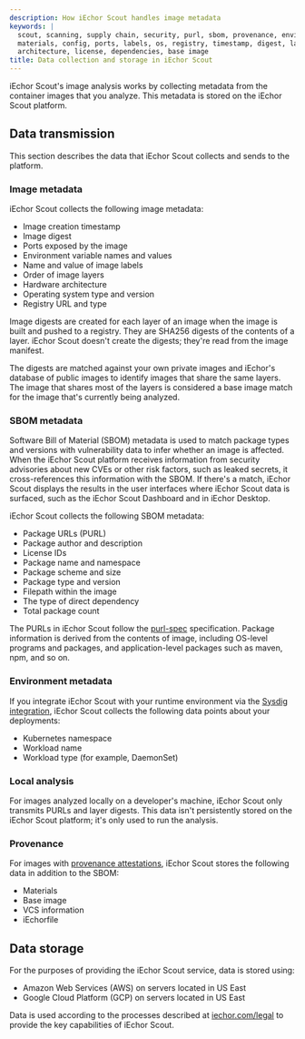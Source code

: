 ```yaml
---
description: How iEchor Scout handles image metadata
keywords: |
  scout, scanning, supply chain, security, purl, sbom, provenance, environment,
  materials, config, ports, labels, os, registry, timestamp, digest, layers,
  architecture, license, dependencies, base image
title: Data collection and storage in iEchor Scout
---
```


iEchor Scout's image analysis works by collecting metadata from the container
images that you analyze. This metadata is stored on the iEchor Scout platform.

## Data transmission

This section describes the data that iEchor Scout collects and sends to the
platform.

### Image metadata

iEchor Scout collects the following image metadata:

- Image creation timestamp
- Image digest
- Ports exposed by the image
- Environment variable names and values
- Name and value of image labels
- Order of image layers
- Hardware architecture
- Operating system type and version
- Registry URL and type

Image digests are created for each layer of an image when the image is built
and pushed to a registry. They are SHA256 digests of the contents of a layer.
iEchor Scout doesn't create the digests; they're read from the image manifest.

The digests are matched against your own private images and iEchor's database
of public images to identify images that share the same layers. The image that
shares most of the layers is considered a base image match for the image that's
currently being analyzed.

### SBOM metadata

Software Bill of Material (SBOM) metadata is used to match package types
and versions with vulnerability data to infer whether an image is affected.
When the iEchor Scout platform receives information from security advisories
about new CVEs or other risk factors, such as leaked secrets, it cross-references
this information with the SBOM. If there's a match, iEchor Scout displays the
results in the user interfaces where iEchor Scout data is surfaced,
such as the iEchor Scout Dashboard and in iEchor Desktop.

iEchor Scout collects the following SBOM metadata:

- Package URLs (PURL)
- Package author and description
- License IDs
- Package name and namespace
- Package scheme and size
- Package type and version
- Filepath within the image
- The type of direct dependency
- Total package count

The PURLs in iEchor Scout follow the
[purl-spec](https://github.com/package-url/purl-spec) specification. Package
information is derived from the contents of image, including OS-level programs
and packages, and application-level packages such as maven, npm, and so on.

### Environment metadata

If you integrate iEchor Scout with your runtime environment via the
[Sysdig integration](./integrations/environment/sysdig.md),
iEchor Scout collects the following data points about your deployments:

- Kubernetes namespace
- Workload name
- Workload type (for example, DaemonSet)

### Local analysis

For images analyzed locally on a developer's machine, iEchor Scout only
transmits PURLs and layer digests. This data isn't persistently stored on the
iEchor Scout platform; it's only used to run the analysis.

### Provenance

For images with [provenance attestations](../build/attestations/slsa-provenance.md),
iEchor Scout stores the following data in addition to the SBOM:

- Materials
- Base image
- VCS information
- iEchorfile

## Data storage

For the purposes of providing the iEchor Scout service, data is stored using:

- Amazon Web Services (AWS) on servers located in US East
- Google Cloud Platform (GCP) on servers located in US East

Data is used according to the processes described at
[iechor.com/legal](https://www.iechor.com/legal/) to provide the key
capabilities of iEchor Scout.
